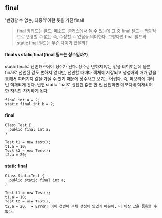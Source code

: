 ## final
'변경할 수 없는, 최종적'이란 뜻을 가진 final!

> final 키워드는 필드, 메소드, 클래스에서 쓸 수 있는데 그 중 final 필드는 최종적으로 변경할 수 없는 즉, 수정할 수 없음을 의미한다. 그렇다면 final 필드와 static final 필드는 무슨 차이가 있을까?

#### flnal vs static final (final 필드는 상수일까?)
static final로 선언해주어야 상수가 된다. 상수란 변하지 않는 값을 의미하는데 물론 final로 선언된 값도 변하지 않지만, 선언할 때마다 객체에 저장되고 생성자의 매개 값을 통해서 여러가지 값을 가질 수 있기 때문에 상수라고 보기는 어렵다. 즉, 메모리에 여러 번 적재되게 된다. 반면 static final로 선언된 값은 한 번 선언하면 메모리에 적재되며 한 자리만 차지하게 된다.

```
final int a = 2;
static final int b = 2; 
```

#### final
```
Class Test {
  public final int a;
}

Test t1 = new test();
t1.a = 10;
Test t2 = new Test();
t2.a = 20;
``` 

#### static final
```
Class StaticTest {
  public static final int a;
}

Test t1 = new Test();
t1.a = 10;
Test t2 = new Test();
t2.a = 20;  → Error! 이미 첫번째 객체 생성이 있었기 때문에, 더 이상 값을 등록할 수 없다.
```

